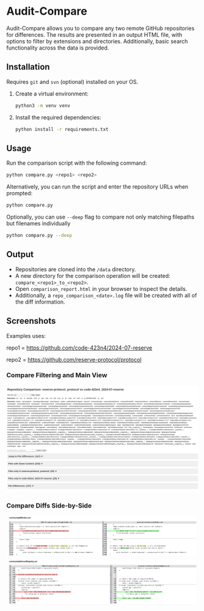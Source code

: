 # Audit-Compare

Audit-Compare allows you to compare any two remote GitHub repositories for differences. The results are presented in an output HTML file, with options to filter by extensions and directories. Additionally, basic search functionality across the data is provided. 

## Installation

Requires `git` and `svn` (optional) installed on your OS.

1. Create a virtual environment:
    ```sh
    python3 -m venv venv
    ```
2. Install the required dependencies:
    ```sh
    python install -r requirements.txt
    ```

## Usage

Run the comparison script with the following command:
```sh
python compare.py <repo1> <repo2>
```
Alternatively, you can run the script and enter the repository URLs when prompted:
```sh
python compare.py
```
Optionally, you can use `--deep` flag to compare not only matching filepaths but filenames individually
```sh
python compare.py --deep
```

## Output

- Repositories are cloned into the `/data` directory.
- A new directory for the comparison operation will be created: `compare_<repo1>_to_<repo2>`.
- Open `comparison_report.html` in your browser to inspect the details.
- Additionally, a `repo_comparison_<date>.log` file will be created with all of the diff information.

## Screenshots

Examples uses:

repo1 = https://github.com/code-423n4/2024-07-reserve

repo2 = https://github.com/reserve-protocol/protocol

### Compare Filtering and Main View
![Compare Filtering and Main View](imgs/compare_main1.png)

### Compare Diffs Side-by-Side
![Compare Diffs Side-by-Side](imgs/compare_main2.png)